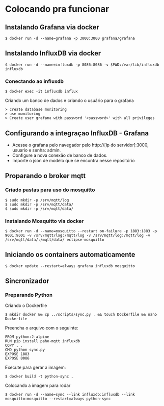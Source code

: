 # Colocando pra funcionar

## Instalando Grafana via docker
```
$ docker run -d --name=grafana -p 3000:3000 grafana/grafana
```

## Instalando InfluxDB via docker
```
$ docker run -d --name=influxdb -p 8086:8086 -v $PWD:/var/lib/influxdb influxdb
```
### Conectando ao influxdb

```
$ docker exec -it influxdb influx
```
Criando um banco de dados e criando o usuário para o grafana
```
> create database monitoring
> use monitoring
> Create user grafana with password '<password>' with all privileges
```

## Configurando a integraçao InfluxDB - Grafana
* Acesse o grafana pelo navegador pelo http://[ip do servidor]:3000, usuario e senha: admin.
* Configure a nova conexão de banco de dados.
* Importe o json de modelo que se encontra nesse repositório
 
 ## Proparando o broker mqtt
 ### Criado pastas para uso do mosquitto
 ```
$ sudo mkdir -p /srv/mqtt/log
$ sudo mkdir -p /srv/mqtt/data/
$ sudo mkdir -p /srv/mqtt/data/
 ```
 ### Instalando Mosquitto via docker
  ```
 $ docker run -d --name=mosquitto --restart on-failure -p 1883:1883 -p 9001:9001 -v /srv/mqtt/log:/mqtt/log -v /srv/mqtt/log:/mqtt/log -v /srv/mqtt/data/:/mqtt/data/ eclipse-mosquitto
   ```
 
## Iniciando os containers automaticamente 
 ```
 $ docker update --restart=always grafana influxdb mosquitto
  ```
  
## Sincronizador
### Preparando Python
Criando o Dockerfile
```
$ mkdir docker && cp ../scripts/sync.py . && touch Dockerfile && nano Dockerfile
```
Preencha o arquivo com o seguinte:
```
FROM python:2-alpine
RUN pip install paho-mqtt influxdb
COPY . .
CMD python sync.py
EXPOSE 1883
EXPOSE 8086
```
Execute para gerar a imagem: 
```
$ docker build -t python-sync .
```
Colocando a imagem para rodar 
```
$ docker run -d --name=sync --link influxdb:influxdb --link mosquitto:mosquitto --restart=always python-sync
```

 


